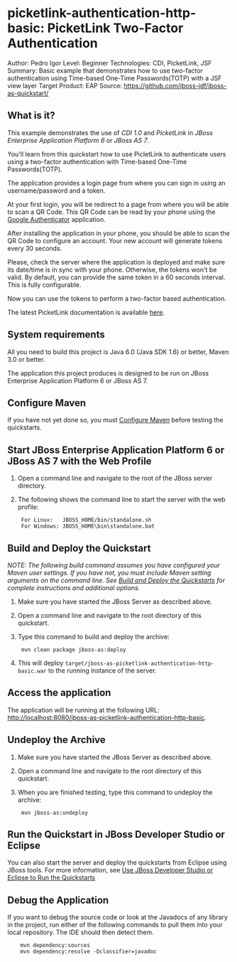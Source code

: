 picketlink-authentication-http-basic: PicketLink Two-Factor Authentication
===============================
Author: Pedro Igor
Level: Beginner
Technologies: CDI, PicketLink, JSF
Summary: Basic example that demonstrates how to use two-factor authentication using Time-based One-Time Passwords(TOTP) with a JSF view layer
Target Product: EAP
Source: <https://github.com/jboss-jdf/jboss-as-quickstart/>


What is it?
-----------

This example demonstrates the use of *CDI 1.0* and *PicketLink* in *JBoss Enterprise Application Platform 6* or *JBoss AS 7*.

You'll learn from this quickstart how to use PicletLink to authenticate users using a two-factor authentication with Time-based One-Time Passwords(TOTP).

The application provides a login page from where you can sign in using an username/password and a token.

At your first login, you will be redirect to a page from where you will be able to scan a QR Code. This QR Code can
be read by your phone using the [Google Authenticator](https://support.google.com/accounts/answer/1066447) application.

After installing the application in your phone, you should be able to scan the QR Code to configure an account. Your
new account will generate tokens every 30 seconds.

Please, check the server where the application is deployed and make sure its date/time is in sync with your phone. Otherwise,
the tokens won't be valid. By default, you can provide the same token in a 60 seconds interval. This is fully configurable.

Now you can use the tokens to perform a two-factor based authentication.

The latest PicketLink documentation is available [here](http://docs.jboss.org/picketlink/2/latest/).

System requirements
-------------------

All you need to build this project is Java 6.0 (Java SDK 1.6) or better, Maven 3.0 or better.

The application this project produces is designed to be run on JBoss Enterprise Application Platform 6 or JBoss AS 7. 

 
Configure Maven
---------------

If you have not yet done so, you must [Configure Maven](../README.md#mavenconfiguration) before testing the quickstarts.


Start JBoss Enterprise Application Platform 6 or JBoss AS 7 with the Web Profile
-------------------------

1. Open a command line and navigate to the root of the JBoss server directory.
2. The following shows the command line to start the server with the web profile:

        For Linux:   JBOSS_HOME/bin/standalone.sh
        For Windows: JBOSS_HOME\bin\standalone.bat

 
Build and Deploy the Quickstart
-------------------------

_NOTE: The following build command assumes you have configured your Maven user settings. If you have not, you must include Maven setting arguments on the command line. See [Build and Deploy the Quickstarts](../README.md#buildanddeploy) for complete instructions and additional options._

1. Make sure you have started the JBoss Server as described above.
2. Open a command line and navigate to the root directory of this quickstart.
3. Type this command to build and deploy the archive:

        mvn clean package jboss-as:deploy

4. This will deploy `target/jboss-as-picketlink-authentication-http-basic.war` to the running instance of the server.


Access the application 
---------------------

The application will be running at the following URL: <http://localhost:8080/jboss-as-picketlink-authentication-http-basic>. 


Undeploy the Archive
--------------------

1. Make sure you have started the JBoss Server as described above.
2. Open a command line and navigate to the root directory of this quickstart.
3. When you are finished testing, type this command to undeploy the archive:

        mvn jboss-as:undeploy


Run the Quickstart in JBoss Developer Studio or Eclipse
-------------------------------------
You can also start the server and deploy the quickstarts from Eclipse using JBoss tools. For more information, see [Use JBoss Developer Studio or Eclipse to Run the Quickstarts](../README.md#useeclipse) 


Debug the Application
------------------------------------

If you want to debug the source code or look at the Javadocs of any library in the project, run either of the following commands to pull them into your local repository. The IDE should then detect them.

        mvn dependency:sources
        mvn dependency:resolve -Dclassifier=javadoc
